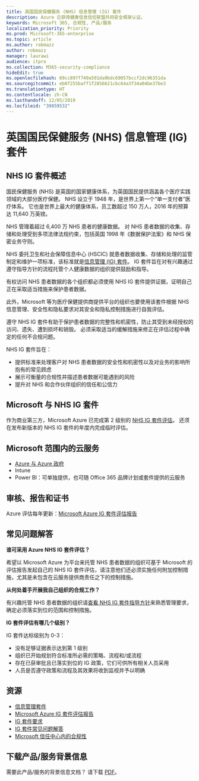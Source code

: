 ```yaml
---
title: 英国国民保健服务 (NHS) 信息管理 (IG) 套件
description: Azure 已获得健康信息信任联盟共同安全框架认证。
keywords: Microsoft 365, 合规性, 产品/服务
localization_priority: Priority
ms.prod: Microsoft-365-enterprise
ms.topic: article
ms.author: robmazz
author: robmazz
manager: laurawi
audience: itpro
ms.collection: M365-security-compliance
hideEdit: true
ms.openlocfilehash: 69cc897f749a591da9bdc69057bccf2dc96351da
ms.sourcegitcommit: eb0f255baff1f2856621cbc64a3f34a04be37be3
ms.translationtype: HT
ms.contentlocale: zh-CN
ms.lasthandoff: 12/05/2019
ms.locfileid: "39859532"
---
```

# <a name="national-health-service-nhs-information-governance-ig-toolkit"></a>英国国民保健服务 (NHS) 信息管理 (IG) 套件

## <a name="nhs-ig-toolkit-overview"></a>NHS IG 套件概述

国民保健服务 (NHS) 是英国的国家健康体系，为英国国民提供涵盖各个医疗实践领域的大部分医疗保健。 NHS 设立于 1948 年，是世界上第一个“单一支付者”医疗体系。 它也是世界上最大的健康体系，员工数超过 150 万人，2016 年的预算达 11,640 万英镑。

NHS 管理着超过 6,400 万 NHS 患者的健康数据。 对 NHS 患者数据的收集、存储和处理受到多项法律法规约束，包括英国 1998 年《数据保护法案》和 NHS 保密业务守则。

NHS 委托卫生和社会保障信息中心 (HSCIC) 就患者数据收集、存储和处理的监管制定和维护一项标准，该标准就是[信息管理 (IG) 套件](https://www.igt.hscic.gov.uk/resources/About%20the%20IG%20Toolkit.pdf)。 IG 套件旨在对有兴趣通过遵守指导方针的流程托管个人健康数据的组织提供鼓励和指导。

有权访问 NHS 患者数据的各个组织都必须使用 NHS IG 套件提供证据，证明自己正在采取适当措施来保护患者数据。

此外，Microsoft 等为医疗保健提供商提供平台的组织也要使用该套件根据 NHS 信息管理、安全性和隐私要求对其安全和隐私控制措施进行自我评估。

遵守 NHS IG 套件有助于保护患者数据的完整性和机密性，防止其受到未经授权的访问、遗失、遭到损坏和销毁。 必须采取适当的缓解措施来修正在评估过程中确定的任何不合规问题。

NHS IG 套件旨在：

- 提供标准来处理客户对 NHS 患者数据的安全性和机密性以及对业务的影响所抱有的常见顾虑
- 展示可衡量的合规性并描述患者数据可能遇到的风险
- 提升对 NHS 和合作伙伴组织的信任和公信力

## <a name="microsoft-and-nhs-ig-toolkit"></a>Microsoft 与 NHS IG 套件

作为商业第三方，Microsoft Azure 已完成第 2 级别的 [NHS IG 套件评估](https://www.igt.hscic.gov.uk/AssessmentReportCriteria.aspx?tk=427399452776248&lnv=3&cb=48ea00e0-c594-4758-8634-f22b6efa0c39&sViewOrgId=50721&sDesc=8JH14)。 还须在发布新版本的 NHS IG 套件的年度内完成临时评估。

## <a name="microsoft-in-scope-cloud-services"></a>Microsoft 范围内的云服务

- [Azure 与 Azure 政府](https://aka.ms/AzureCompliance)
- Intune
- Power BI：可单独提供，也可随 Office 365 品牌计划或套件提供的云服务

## <a name="audits-reports-and-certificates"></a>审核、报告和证书

Azure 评估每年更新：[Microsoft Azure IG 套件评估报告](https://www.igt.hscic.gov.uk/AssessmentReportCriteria.aspx?tk=427399452776248&lnv=3&cb=48ea00e0-c594-4758-8634-f22b6efa0c39&sViewOrgId=50721&sDesc=8JH14)

## <a name="frequently-asked-questions"></a>常见问题解答

**谁可采用 Azure NHS IG 套件评估？**

希望以 Microsoft Azure 为平台来托管 NHS 患者数据的组织可基于 Microsoft 的评估报告发起自己的 NHS IG 套件评估，请注意他们还必须实施任何附加控制措施，尤其是未包含在云服务提供商责任之下的控制措施。

**从何处着手开展我自己组织的合规工作？**

有兴趣托管 NHS 患者数据的组织请[查看 NHS IG 套件指导方针](https://www.igt.hscic.gov.uk/requirementsorganisation.aspx)来熟悉管理要求，确定必须落实到位的范围和控制措施。

**IG 套件评估有哪几个级别？**

IG 套件达标级别为 0-3：

- 没有足够证据表示达到第 1 级别
- 组织已开始规划符合标准所必需的策略、流程和/或流程
- 存在已获审批且已落实到位的 IG 政策，它们可供所有相关人员采用
- 人员是否遵守政策和流程及其效果将收到监视并予以明确

## <a name="resources"></a>资源

- [信息管理套件](https://www.igt.hscic.gov.uk/)
- [Microsoft Azure IG 套件评估报告](https://www.igt.hscic.gov.uk/AssessmentReportCriteria.aspx?tk=427399452776248&lnv=3&cb=48ea00e0-c594-4758-8634-f22b6efa0c39&sViewOrgId=50721&sDesc=8JH14)
- [IG 套件要求](https://www.igt.hscic.gov.uk/requirementsorganisation.aspx?tk=427399392327814&cb=5815499d-070a-49e2-ac2e-c70d74d81ddc&lnv=2&clnav=YES)
- [IG 套件常见问题解答](https://www.igt.hscic.gov.uk/resources/About%20the%20IG%20Toolkit.pdf)
- [Microsoft 信任中心内的合规性](https://www.microsoft.com/trust-center/compliance/compliance-overview)

## <a name="download-the-offering-backgrounder"></a>下载产品/服务背景信息

需要此产品/服务的背景信息文档？ 请下载 [PDF](https://download.microsoft.com/download/7/F/6/7F6EBDDE-F3EF-4225-ACDA-ADCD851430C4/NHS_IG-Compliance.pdf)。
